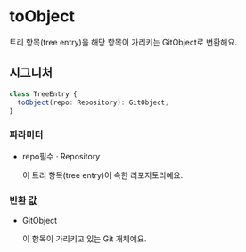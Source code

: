 # toObject

트리 항목(tree entry)을 해당 항목이 가리키는 GitObject로 변환해요.

## 시그니처

```ts
class TreeEntry {
  toObject(repo: Repository): GitObject;
}
```

### 파라미터

<ul class="param-ul">
  <li class="param-li param-li-root">
    <span class="param-name">repo</span><span class="param-required">필수</span>&nbsp;·&nbsp;<span class="param-type">Repository</span>
    <br>
    <p class="param-description">이 트리 항목(tree entry)이 속한 리포지토리예요.</p>
  </li>
</ul>

### 반환 값

<ul class="param-ul">
  <li class="param-li param-li-root">
    <span class="param-type">GitObject</span>
    <br>
    <p class="param-description">이 항목이 가리키고 있는 Git 개체예요.</p>
  </li>
</ul>
